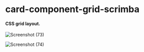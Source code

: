 # card-component-grid-scrimba
#### CSS grid layout.

![Screenshot (73)](https://user-images.githubusercontent.com/85759426/143621111-32c380a1-4aa5-471c-9538-37f212fd0b50.png)

![Screenshot (74)](https://user-images.githubusercontent.com/85759426/143621290-6350d4c7-c371-46b8-913c-3ac87ff6bfc7.png)
